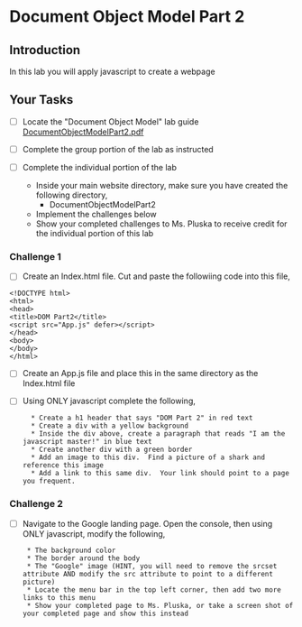 # Document Object Model Part 2

## Introduction
In this lab you will apply javascript to create a webpage

## Your Tasks

- [ ] Locate the "Document Object Model" lab guide [DocumentObjectModelPart2.pdf](DocumentObjectModelPart2.pdf)

- [ ] Complete the group portion of the lab as instructed

- [ ] Complete the individual portion of the lab

	* Inside your main website directory, make sure you have created the following directory, 
		- DocumentObjectModelPart2
	* Implement the challenges below
	* Show your completed challenges to Ms. Pluska to receive credit for the individual portion of this lab

### Challenge 1

- [ ] Create an Index.html file.  Cut and paste the followiing code into this file, 

```
<!DOCTYPE html>
<html>
<head>
<title>DOM Part2</title>
<script src="App.js" defer></script>
</head>
<body>
</body>
</html>
```

- [ ] Create an App.js file and place this in the same directory as the Index.html file
- [ ] Using ONLY javascript complete the following, 

		* Create a h1 header that says "DOM Part 2" in red text
		* Create a div with a yellow background
		* Inside the div above, create a paragraph that reads "I am the javascript master!" in blue text
		* Create another div with a green border
		* Add an image to this div.  Find a picture of a shark and reference this image
		* Add a link to this same div.  Your link should point to a page you frequent.  

### Challenge 2

- [ ]  Navigate to the Google landing page.  Open the console, then using ONLY javascript, modify the following, 

		* The background color
		* The border around the body
		* The "Google" image (HINT, you will need to remove the srcset attribute AND modify the src attribute to point to a different picture)
		* Locate the menu bar in the top left corner, then add two more links to this menu
		* Show your completed page to Ms. Pluska, or take a screen shot of your completed page and show this instead
		











